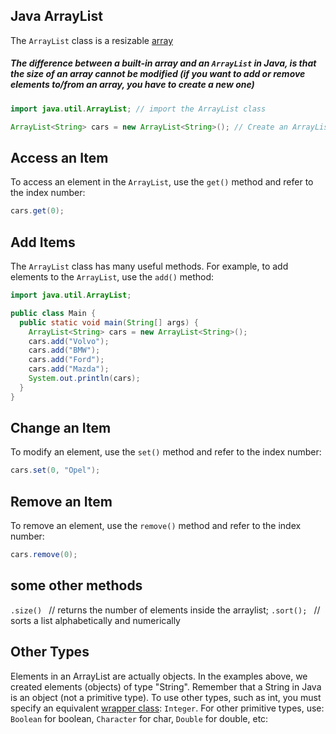 ## Java ArrayList

The `ArrayList` class is a resizable [array](https://www.w3schools.com/java/java_arrays.asp)

##### The difference between a built-in array and an `ArrayList` in Java, is that the size of an array cannot be modified (if you want to add or remove elements to/from an array, you have to create a new one) #####



```java
import java.util.ArrayList; // import the ArrayList class

ArrayList<String> cars = new ArrayList<String>(); // Create an ArrayList object
```

## Access an Item
To access an element in the `ArrayList`, use the `get()` method and refer to the index number:
```java
cars.get(0);
```


## Add Items
The `ArrayList` class has many useful methods. For example, to add elements to the `ArrayList`, use the `add()` method:
```java
import java.util.ArrayList;

public class Main {
  public static void main(String[] args) {
    ArrayList<String> cars = new ArrayList<String>();
    cars.add("Volvo");
    cars.add("BMW");
    cars.add("Ford");
    cars.add("Mazda");
    System.out.println(cars);
  }
}
```


## Change an Item

To modify an element, use the `set()` method and refer to the index number:
```java
cars.set(0, "Opel");
```


## Remove an Item
To remove an element, use the `remove()` method and refer to the index number:
```java
cars.remove(0);
```


## some other methods 
`.size() `  // returns the number of elements inside the arraylist;
`.sort(); ` // sorts a list alphabetically and numerically 



## Other Types

Elements in an ArrayList are actually objects. In the examples above, we created elements (objects) of type "String". Remember that a String in Java is an object (not a primitive type). To use other types, such as int, you must specify an equivalent [wrapper class](https://www.w3schools.com/java/java_wrapper_classes.asp): `Integer`. For other primitive types, use: `Boolean` for boolean, `Character` for char, `Double` for double, etc:



